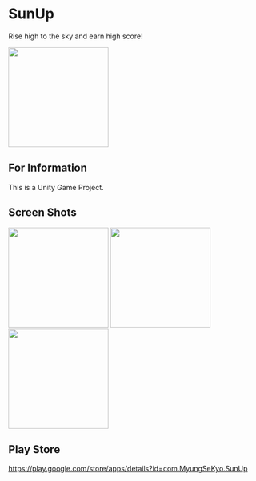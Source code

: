 

# SunUp  
Rise high to the sky and earn high score!

<img src="https://lh3.googleusercontent.com/RgrpumhWzdeYcikWrYgO8KaGw2hlQeI03elNryuJ80aODxKBwxYWtVsQnt6NTDTweg=w300-rw" width="200">

## For Information
This is a Unity Game Project.

## Screen Shots

<img src="https://lh3.googleusercontent.com/YFYicET0c-fmIMImiWiFFQmvhDaN9dAaBNijrWy2GZU7s9DyDqE5N24sIuFhXxqnxq0=h900-rw" width="200"> <img src="https://lh3.googleusercontent.com/g51JREBAj3B4BVDdktwBeKyuC8JkyKcmnTMkw6-JM0Fn2UZJpWCGUfftssfXcOpnBvI=h900-rw" width="200"> <img src="https://lh3.googleusercontent.com/Uaf6bsHFf2oyYaktq5j5Jeies-fJWWwcq4F7gSuFMSjYX408N1-oky5_ku3BGb6pK4U=h900-rw" width="200">

## Play Store

https://play.google.com/store/apps/details?id=com.MyungSeKyo.SunUp
